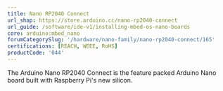 ```yaml
---
title: Nano RP2040 Connect
url_shop: https://store.arduino.cc/nano-rp2040-connect
url_guide: /software/ide-v1/installing-mbed-os-nano-boards
core: arduino:mbed_nano
forumCategorySlug: '/hardware/nano-family/nano-rp2040-connect/165'
certifications: [REACH, WEEE, RoHS]
productCode: '044'
---
```


The Arduino Nano RP2040 Connect is the feature packed Arduino Nano board built with Raspberry Pi's new silicon.